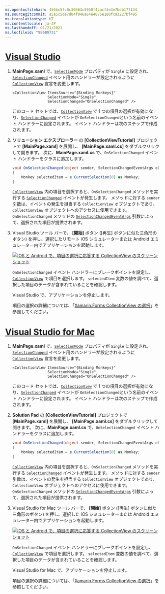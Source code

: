 ```yaml
---
ms.openlocfilehash: 456bc5fc0c30563c5950f4cacf3e3e7bdb177134
ms.sourcegitcommit: a5a5c5de7d04f046a64e4875e180fc93227bf495
ms.translationtype: HT
ms.contentlocale: ja-JP
ms.lasthandoff: 01/21/2021
ms.locfileid: "98689731"
---
```

# <a name="visual-studio"></a>[Visual Studio](#tab/vswin)

1. **MainPage.xaml** で、[`SelectionMode`](xref:Xamarin.Forms.SelectableItemsView.SelectionMode) プロパティが `Single` に設定され、[`SelectionChanged`](xref:Xamarin.Forms.SelectableItemsView.SelectionChanged) イベント用のハンドラーが設定されるように [`CollectionView`](xref:Xamarin.Forms.CollectionView) 宣言を変更します。

    ```xaml
    <CollectionView ItemsSource="{Binding Monkeys}"
                    SelectionMode="Single"
                    SelectionChanged="OnSelectionChanged" />
    ```

    このコード セットでは、[`CollectionView`](xref:Xamarin.Forms.CollectionView) で 1 つの項目の選択が有効になり、[`SelectionChanged`](xref:Xamarin.Forms.SelectableItemsView.SelectionChanged) イベントが `OnSelectionChanged`という名前のイベント ハンドラーに設定されます。 イベント ハンドラーは次のステップで作成されます。

1. **ソリューション エクスプローラー** の **[CollectionViewTutorial]** プロジェクトで **[MainPage.xaml]** を展開し、 **[MainPage.xaml.cs]** をダブルクリックして開きます。 次に、**MainPage.xaml.cs** で、`OnSelectionChanged` イベント ハンドラーをクラスに追加します。

    ```csharp
    void OnSelectionChanged(object sender, SelectionChangedEventArgs e)
    {
        Monkey selectedItem = e.CurrentSelection[0] as Monkey;
    }
    ```

    [`CollectionView`](xref:Xamarin.Forms.CollectionView) 内の項目を選択すると、`OnSelectionChanged` メソッドを実行する [`SelectionChanged`](xref:Xamarin.Forms.SelectableItemsView.SelectionChanged) イベントが発生します。 メソッドに対する `sender` 引数は、イベントの発生を担当する `CollectionView` オブジェクトであり、`CollectionView` オブジェクトへのアクセスに使用できます。 `OnSelectionChanged` メソッドの [`SelectionChangedEventArgs`](xref:Xamarin.Forms.SelectionChangedEventArgs) 引数によって、選択された項目が提供されます。

1. Visual Studio ツール バーで、 **[開始]** ボタン ([再生] ボタンに似た三角形のボタン) を押し、選択したリモート iOS シミュレーターまたは Android エミュレーター内でアプリケーションを起動します。

    [![iOS と Android で、項目の選択に応答する CollectionView のスクリーンショット](../images/item-selection.png "CollectionView の項目の選択")](../images/item-selection-large.png#lightbox "CollectionView の項目の選択")

    `OnSelectionChanged` イベント ハンドラーにブレークポイントを設定し、[`CollectionView`](xref:Xamarin.Forms.CollectionView) で項目を選択します。 `selectedItem` 変数の値を調べて、選択した項目のデータが含まれていることを確認します。

    Visual Studio で、アプリケーションを停止します。

    項目の選択の詳細については、「[Xamarin.Forms CollectionView の選択](~/xamarin-forms/user-interface/collectionview/selection.md)」を参照してください。

# <a name="visual-studio-for-mac"></a>[Visual Studio for Mac](#tab/vsmac)

1. **MainPage.xaml** で、[`SelectionMode`](xref:Xamarin.Forms.SelectableItemsView.SelectionMode) プロパティが `Single` に設定され、[`SelectionChanged`](xref:Xamarin.Forms.SelectableItemsView.SelectionChanged) イベント用のハンドラーが設定されるように [`CollectionView`](xref:Xamarin.Forms.CollectionView) 宣言を変更します。

    ```xaml
    <CollectionView ItemsSource="{Binding Monkeys}"
                    SelectionMode="Single"
                    SelectionChanged="OnSelectionChanged" />
    ```

    このコード セットでは、[`CollectionView`](xref:Xamarin.Forms.CollectionView) で 1 つの項目の選択が有効になり、[`SelectionChanged`](xref:Xamarin.Forms.SelectableItemsView.SelectionChanged) イベントが `OnSelectionChanged`という名前のイベント ハンドラーに設定されます。 イベント ハンドラーは次のステップで作成されます。

1. **Solution Pad** の **[CollectionViewTutorial]** プロジェクトで **[MainPage.xaml]** を展開し、 **[MainPage.xaml.cs]** をダブルクリックして開きます。 次に、**MainPage.xaml.cs** で、`OnSelectionChanged` イベント ハンドラーをクラスに追加します。

    ```csharp
    void OnSelectionChanged(object sender, SelectionChangedEventArgs e)
    {
        Monkey selectedItem = e.CurrentSelection[0] as Monkey;
    }
    ```

    [`CollectionView`](xref:Xamarin.Forms.CollectionView) 内の項目を選択すると、`OnSelectionChanged` メソッドを実行する [`SelectionChanged`](xref:Xamarin.Forms.SelectableItemsView.SelectionChanged) イベントが発生します。 メソッドに対する `sender` 引数は、イベントの発生を担当する `CollectionView` オブジェクトであり、`CollectionView` オブジェクトへのアクセスに使用できます。 `OnSelectionChanged` メソッドの [`SelectionChangedEventArgs`](xref:Xamarin.Forms.SelectionChangedEventArgs) 引数によって、選択された項目が提供されます。

1. Visual Studio for Mac ツール バーで、 **[開始]** ボタン ([再生] ボタンに似た三角形のボタン) を押し、選択した iOS シミュレーターまたは Android エミュレーター内でアプリケーションを起動します。

    [![iOS と Android で、項目の選択に応答する CollectionView のスクリーンショット](../images/item-selection.png "CollectionView の項目の選択")](../images/item-selection-large.png#lightbox "CollectionView の項目の選択")

    `OnSelectionChanged` イベント ハンドラーにブレークポイントを設定し、[`CollectionView`](xref:Xamarin.Forms.CollectionView) で項目を選択します。 `selectedItem` 変数の値を調べて、選択した項目のデータが含まれていることを確認します。

    Visual Studio for Mac で、アプリケーションを停止します。

    項目の選択の詳細については、「[Xamarin.Forms CollectionView の選択](~/xamarin-forms/user-interface/collectionview/selection.md)」を参照してください。
